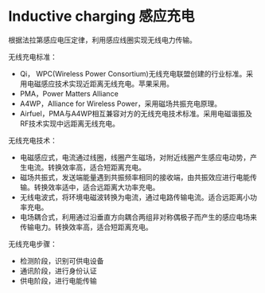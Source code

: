 # Inductive charging 感应充电


根据法拉第感应电压定律，利用感应线圈实现无线电力传输。

无线充电标准：
- Qi， WPC(Wireless Power Consortium)无线充电联盟创建的行业标准。采用电磁感应技术实现近距离无线充电。苹果采用。
- PMA，Power Matters Alliance
- A4WP，Alliance for Wireless Power，采用磁场共振充电原理。
- Airfuel，PMA与A4WP相互兼容对方的无线充电技术标准。采用电磁谐振及RF技术实现中远距离无线充电。


无线充电技术：
- 电磁感应式，电流通过线圈，线圈产生磁场，对附近线圈产生感应电动势，产生电流。转换效率高，适合短距离充电。
- 磁场共振式，发送端能量遇到共振频率相同的接收端，由共振效应进行电能传输。转换效率适中，适合远距离大功率充电。
- 无线电波式，将环境电磁波转换为电流，通过电路传输电流。适合远距离小功率充电。
- 电场耦合式，利用通过沿垂直方向耦合两组非对称偶极子而产生的感应电场来传输电力。转换效率高，适合短距离充电。


无线充电步骤：
- 检测阶段，识别可供电设备
- 通讯阶段，进行身份认证
- 供电阶段，进行电能传输


